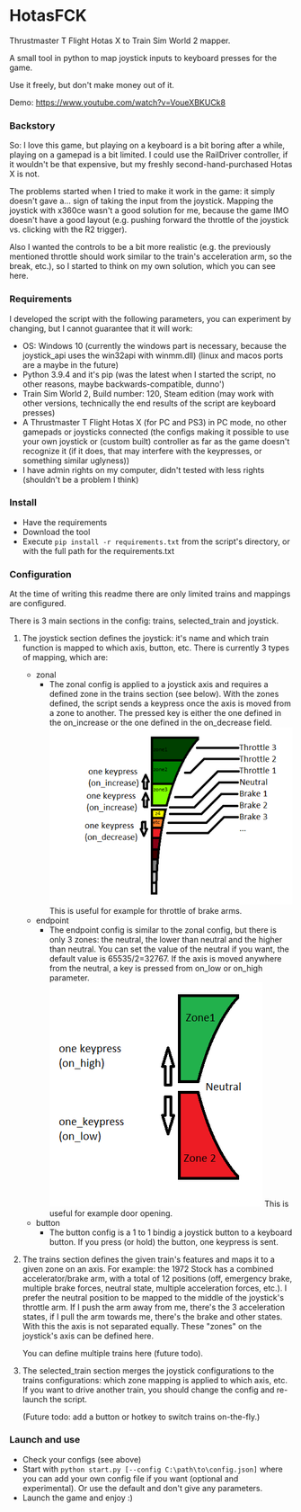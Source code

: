 # HotasFCK
Thrustmaster T Flight Hotas X to Train Sim World 2 mapper.

A small tool in python to map joystick inputs to keyboard presses for the game.

Use it freely, but don't make money out of it.

Demo: https://www.youtube.com/watch?v=VoueXBKUCk8

### Backstory
So: I love this game, but playing on a keyboard is a bit boring after a while,
playing on a gamepad is a bit limited. I could use the RailDriver controller,
if it wouldn't be that expensive, but my freshly second-hand-purchased Hotas X is not.

The problems started when I tried to make it work in the game: it simply doesn't gave a... sign of taking the input from
the joystick.
Mapping the joystick with x360ce wasn't a good solution for me, because the game IMO doesn't have a good layout (e.g.
pushing forward the throttle of the joystick vs. clicking with the R2 trigger).

Also I wanted the controls to be a bit more realistic (e.g. the previously mentioned throttle should work similar to the
train's acceleration arm, so the break, etc.), so I started to think on my own solution, which you can see here.

### Requirements
I developed the script with the following parameters, you can experiment by changing, but I cannot guarantee that it
will work:
* OS: Windows 10 (currently the windows part is necessary, because the joystick_api uses the win32api with winmm.dll)
  (linux and macos ports are a maybe in the future)
* Python 3.9.4 and it's pip (was the latest when I started the script, no other reasons, maybe backwards-compatible,
  dunno')
* Train Sim World 2, Build number: 120, Steam edition (may work with other versions, technically the end results of the
  script are keyboard presses)
* A Thrustmaster T Flight Hotas X (for PC and PS3) in PC mode, no other gamepads or joysticks connected
  (the configs making it possible to use your own joystick or (custom built) controller as far as the game doesn't
  recognize it (if it does, that may interfere with the keypresses, or something similar uglyness))
* I have admin rights on my computer, didn't tested with less rights (shouldn't be a problem I think)

### Install
* Have the requirements
* Download the tool
* Execute `pip install -r requirements.txt` from the script's directory, or with the full path for the requirements.txt

### Configuration
At the time of writing this readme there are only limited trains and mappings are configured.

There is 3 main sections in the config: trains, selected_train and joystick.

1. The joystick section defines the joystick: it's name and which train function is mapped to which axis, button, etc.
   There is currently 3 types of mapping, which are:
    - zonal
      - The zonal config is applied to a joystick axis and requires a defined zone in the trains section (see below).
        With the zones defined, the script sends a keypress once the axis is moved from a zone to another. The pressed
        key is either the one defined in the on_increase or the one defined in the on_decrease field.
        ![zones image](img/zones.png)
        This is useful for example for throttle of brake arms.
    - endpoint
      - The endpoint config is similar to the zonal config, but there is only 3 zones: the neutral, the lower than
        neutral and the higher than neutral. You can set the value of the neutral if you want, the default value is 
        65535/2=32767. If the axis is moved anywhere from the neutral, a key is pressed from on_low or on_high
        parameter.
        ![endpoints image](img/endpoints.png)
        This is useful for example door opening.
    - button
      - The button config is a 1 to 1 bindig a joystick button to a keyboard button. If you press (or hold) the button,
        one keypress is sent.

2. The trains section defines the given train's features and maps it to a given zone on an axis.
For example: the 1972 Stock has a combined accelerator/brake arm, with a total of 12 positions (off, emergency brake,
multiple brake forces, neutral state, multiple acceleration forces, etc.). I prefer the neutral position to be mapped
to the middle of the joystick's throttle arm. If I push the arm away from me, there's the 3 acceleration states, if I
pull the arm towards me, there's the brake and other states. With this the axis is not separated equally. These "zones"
on the joystick's axis can be defined here. 
   
    You can define multiple trains here (future todo).
   
3. The selected_train section merges the joystick configurations to the trains configurations: which zone mapping is
applied to which axis, etc. If you want to drive another train, you should change the config and re-launch the script.

    (Future todo: add a button or hotkey to switch trains on-the-fly.)


### Launch and use
* Check your configs (see above)
* Start with `python start.py [--config C:\path\to\config.json]` where you can add your own config file if you want 
  (optional and experimental). Or use the default and don't give any parameters.
* Launch the game and enjoy :)
